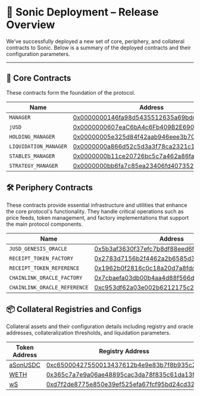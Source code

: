 # 🚀 Sonic Deployment – Release Overview

We’ve successfully deployed a new set of core, periphery, and collateral contracts to Sonic. Below is a summary of the deployed contracts and their configuration parameters.

---

## 🧩 Core Contracts

These contracts form the foundation of the protocol.

| Name                  | Address                                                                                                                     |
| --------------------- | --------------------------------------------------------------------------------------------------------------------------- |
| `MANAGER`             | [0x0000000146fa98d5435512635a69bdcd3047d1e9](https://sonicscan.org/address/0x0000000146fa98d5435512635a69bdcd3047d1e9#code) |
| `jUSD`                | [0x0000000607eaC6bA4c6Fb409B2E6903Bbef38Dce](https://sonicscan.org/address/0x0000000607eaC6bA4c6Fb409B2E6903Bbef38Dce#code) |
| `HOLDING_MANAGER`     | [0x00000005e325d84f42aab946eee3b70fe4198d99](https://sonicscan.org/address/0x00000005e325d84f42aab946eee3b70fe4198d99#code) |
| `LIQUIDATION_MANAGER` | [0x0000000a866d52c5d3a3f78ca2321c107488ae53](https://sonicscan.org/address/0x0000000a866d52c5d3a3f78ca2321c107488ae53#code) |
| `STABLES_MANAGER`     | [0x0000000b11ce20726bc5c7a462a86fac904bc250](https://sonicscan.org/address/0x0000000b11ce20726bc5c7a462a86fac904bc250#code) |
| `STRATEGY_MANAGER`    | [0x0000000bb6fa7c85ea23406fd407352ae627d69a](https://sonicscan.org/address/0x0000000bb6fa7c85ea23406fd407352ae627d69a#code) |

## 🛠 Periphery Contracts

These contracts provide essential infrastructure and utilities that enhance the core protocol's functionality. They handle critical operations such as price feeds, token management, and factory implementations that support the main protocol components.

| Name                         | Address                                                                                                                     |
| ---------------------------- | --------------------------------------------------------------------------------------------------------------------------- |
| `JUSD_GENESIS_ORACLE`        | [0x5b3af3630f37efc7b8df88eed6f3651c056dba11](https://sonicscan.org/address/0x5b3af3630f37efc7b8df88eed6f3651c056dba11#code) |
| `RECEIPT_TOKEN_FACTORY`      | [0x2783d7156b2f4462a2b6585d3f88bc5f4cb0f884](https://sonicscan.org/address/0x2783d7156b2f4462a2b6585d3f88bc5f4cb0f884#code) |
| `RECEIPT_TOKEN_REFERENCE`    | [0x1962b0f2816c0c18a20d7a8fdce9549488095456](https://sonicscan.org/address/0x1962b0f2816c0c18a20d7a8fdce9549488095456#code) |
| `CHAINLINK_ORACLE_FACTORY`   | [0x7cbaefa03db00b4aa4d88f566d704c2cdf238d56](https://sonicscan.org/address/0x7cbaefa03db00b4aa4d88f566d704c2cdf238d56#code) |
| `CHAINLINK_ORACLE_REFERENCE` | [0xc953df62a03e002b6212175c2ebada829183f827](https://sonicscan.org/address/0xc953df62a03e002b6212175c2ebada829183f827#code) |

## 📦 Collateral Registries and Configs

Collateral assets and their configuration details including registry and oracle addresses, collateralization thresholds, and liquidation parameters.

| Token Address                                                                             | Registry Address                                                                                                            | Oracle Address                                                                                                              | Collateralization Rate | Liquidation Buffer | Liquidator Bonus |
| ----------------------------------------------------------------------------------------- | --------------------------------------------------------------------------------------------------------------------------- | --------------------------------------------------------------------------------------------------------------------------- | ---------------------- | ------------------ | ---------------- |
| [aSonUSDC](https://sonicscan.org/address/0x578Ee1ca3a8E1b54554Da1Bf7C583506C4CD11c6#code) | [0xc65000427550013437612b4e9e83b7f8b935c25f](https://sonicscan.org/address/0xc65000427550013437612b4e9e83b7f8b935c25f#code) | [0x1F5F7Eb8B0E62791EcC96eBf3899255f5A911800](https://sonicscan.org/address/0x1F5F7Eb8B0E62791EcC96eBf3899255f5A911800#code) | 80%                    | 5%                 | 8%               |
| [WETH](https://sonicscan.org/address/0x50c42dEAcD8Fc9773493ED674b675bE577f2634b#code)     | [0x365c7a7e9a06ae48895cac3da78f835c61da13fa](https://sonicscan.org/address/0x365c7a7e9a06ae48895cac3da78f835c61da13fa#code) | [0x8473c1ccC6c1B69b3144f60Ef380Adc6ca2E3583](https://sonicscan.org/address/0x8473c1ccC6c1B69b3144f60Ef380Adc6ca2E3583#code) | 85%                    | 5%                 | 8%               |
| [wS](https://sonicscan.org/address/0x039e2fB66102314Ce7b64Ce5Ce3E5183bc94aD38#code)       | [0xd7f2de8775e850e39ef525efa67fcf95bd24cd32](https://sonicscan.org/address/0xd7f2de8775e850e39ef525efa67fcf95bd24cd32#code) | [0x331C3Bd509d63150C5fC3173B44D20C4E75b8BbC](https://sonicscan.org/address/0x331C3Bd509d63150C5fC3173B44D20C4E75b8BbC#code) | 85%                    | 5%                 | 8%               |
